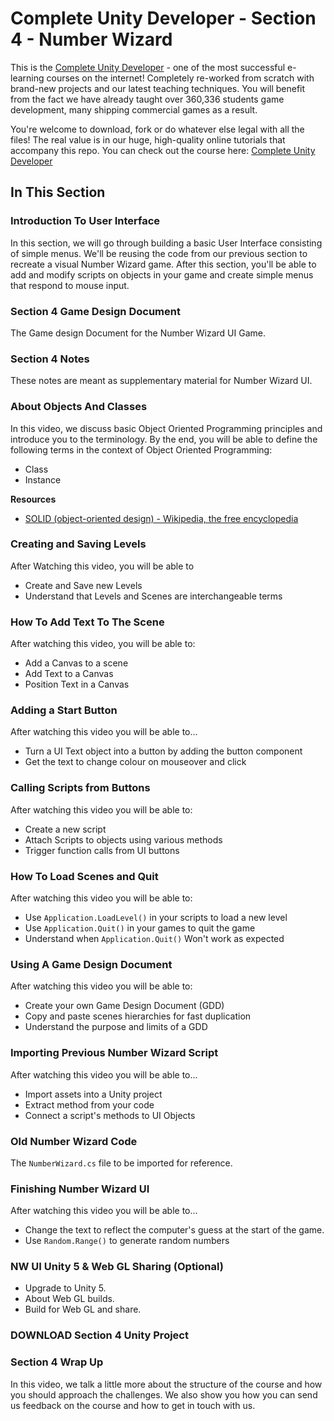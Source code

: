 # Complete Unity Developer - Section 4 - Number Wizard

This is the [Complete Unity Developer](http://gdev.tv/cudgithub) - one of the most successful e-learning courses on the internet! Completely re-worked from scratch with brand-new projects and our latest teaching techniques. You will benefit from the fact we have already taught over 360,336 students game development, many shipping commercial games as a result.

You're welcome to download, fork or do whatever else legal with all the files! The real value is in our huge, high-quality online tutorials that accompany this repo. You can check out the course here: [Complete Unity Developer](http://gdev.tv/cudgithub)

## In This Section

### Introduction To User Interface ###

In this section, we will go through building a basic User Interface consisting
of simple menus. We'll be reusing the code from our previous section to
recreate a visual Number Wizard game. After this section, you'll be able to
add and modify scripts on objects in your game and create simple menus that
respond to mouse input.

### Section 4 Game Design Document ###

The Game design Document for the Number Wizard UI Game.

### Section 4 Notes ###

These notes are meant as supplementary material for Number Wizard UI.

### About Objects And Classes ###

In this video, we discuss basic Object Oriented Programming principles and
introduce you to the terminology. By the end, you will be able to define the
following terms in the context of Object Oriented Programming:
+ Class
+ Instance

**Resources**
+ [SOLID (object-oriented design) - Wikipedia, the free encyclopedia](https://en.wikipedia.org/wiki/SOLID_(object-oriented_design))

### Creating and Saving Levels ###

After Watching this video, you will be able to
+ Create and Save new Levels
+ Understand that Levels and Scenes are interchangeable terms

### How To Add Text To The Scene ###

After watching this video, you will be able to:
+ Add a Canvas to a scene
+ Add Text to a Canvas
+ Position Text in a Canvas

### Adding a Start Button ###

After watching this video you will be able to...
+ Turn a UI Text object into a button by adding the button component
+ Get the text to change colour on mouseover and click

### Calling Scripts from Buttons ###

After watching this video you will be able to:
+ Create a new script
+ Attach Scripts to objects using various methods
+ Trigger function calls from UI buttons

### How To Load Scenes and Quit ###

After watching this video you will be able to:
+ Use `Application.LoadLevel()` in your scripts to load a new level
+ Use `Application.Quit()` in your games to quit the game
+ Understand when `Application.Quit()` Won't work as expected

### Using A Game Design Document ###

After watching this video you will be able to:
+ Create your own Game Design Document (GDD)
+ Copy and paste scenes hierarchies for fast duplication
+ Understand the purpose and limits of a GDD

### Importing Previous Number Wizard Script ###

After watching this video you will be able to...
+ Import assets into a Unity project
+ Extract method from your code
+ Connect a script's methods to UI Objects

### Old Number Wizard Code ###

The `NumberWizard.cs` file to be imported for reference.

### Finishing Number Wizard UI ###

After watching this video you will be able to...
+ Change the text to reflect the computer's guess at the start of the game.
+ Use `Random.Range()` to generate random numbers

### NW UI Unity 5 & Web GL Sharing (Optional) ###

+ Upgrade to Unity 5.
+ About Web GL builds.
+ Build for Web GL and share.

### DOWNLOAD Section 4 Unity Project ###



### Section 4 Wrap Up ###

In this video, we talk a little more about the structure of the course and how
you should approach the challenges. We also show you how you can send us
feedback on the course and how to get in touch with us.
